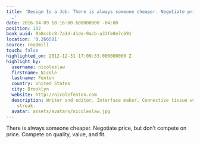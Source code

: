 ```yaml
---
title: 'Design Is a Job: There is always someone cheaper. Negotiate price, but don’t
  …'
date: 2016-04-09 18:16:00.600000000 -04:00
position: 132
book_uuid: 0a8ccbc8-7a1d-41de-9acb-a33fe8e7c691
location: '0.266501'
source: readmill
touch: false
highlighted_on: 2012-12-31 17:09:33.000000000 Z
highlight_by:
  username: nicoleslaw
  firstname: Nicole
  lastname: Fenton
  country: United States
  city: Brooklyn
  website: http://nicolefenton.com
  description: Writer and editor. Interface maker. Connective tissue with a curious
    streak.
  avatar: assets/avatars/nicoleslaw.jpg
---
```


There is always someone cheaper. Negotiate price, but don’t compete on price. Compete on quality, value, and fit.